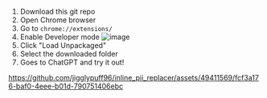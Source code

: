 1. Download this git repo
2. Open Chrome browser
3. Go to `chrome://extensions/`
4. Enable Developer mode ![image](https://github.com/jigglypuff96/inline_pii_replacer/assets/49411569/9c89c2e2-498f-4b1f-93cd-4ae168d2f01e)
5. Click "Load Unpackaged"
6. Select the downloaded folder
7. Goes to ChatGPT and try it out!

https://github.com/jigglypuff96/inline_pii_replacer/assets/49411569/fcf3a176-baf0-4eee-b01d-790751406ebc
